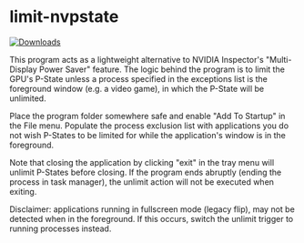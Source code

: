 # limit-nvpstate

[![Downloads](https://img.shields.io/github/downloads/valleyofdoom/limit-nvpstate/total.svg)](https://github.com/valleyofdoom/limit-nvpstate/releases)

This program acts as a lightweight alternative to NVIDIA Inspector's "Multi-Display Power Saver" feature. The logic behind the program is to limit the GPU's P-State unless a process specified in the exceptions list is the foreground window (e.g. a video game), in which the P-State will be unlimited.

Place the program folder somewhere safe and enable "Add To Startup" in the File menu. Populate the process exclusion list with applications you do not wish P-States to be limited for while the application's window is in the foreground.

Note that closing the application by clicking "exit" in the tray menu will unlimit P-States before closing. If the program ends abruptly (ending the process in task manager), the unlimit action will not be executed when exiting.

Disclaimer: applications running in fullscreen mode (legacy flip), may not be detected when in the foreground. If this occurs, switch the unlimit trigger to running processes instead.

